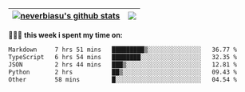 | <a href="https://github.com/neverbiasu"><img align="center" src="https://github-readme-stats.vercel.app/api?username=neverbiasu&theme=dracula&show_icons=true&hide_border=true&count_private=true" alt="neverbiasu's github stats" /></a> | <a href="https://github.com/neverbiasu"><img align="center" src="https://github-readme-stats.vercel.app/api/top-langs/?username=neverbiasu&theme=dracula&show_icons=true&hide_border=true&layout=compact" /></a> |
| ------------- | ------------- |

👨🏾‍💻 **this week i spent my time on:**
<!--START_SECTION:waka-->

```txt
Markdown     7 hrs 51 mins   █████████▒░░░░░░░░░░░░░░░   36.77 %
TypeScript   6 hrs 54 mins   ████████░░░░░░░░░░░░░░░░░   32.35 %
JSON         2 hrs 44 mins   ███▒░░░░░░░░░░░░░░░░░░░░░   12.81 %
Python       2 hrs           ██▒░░░░░░░░░░░░░░░░░░░░░░   09.43 %
Other        58 mins         █░░░░░░░░░░░░░░░░░░░░░░░░   04.54 %
```

<!--END_SECTION:waka-->
